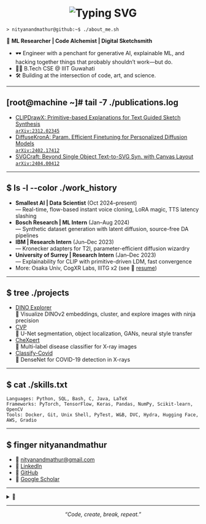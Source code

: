 <h1 align="center"><img src="https://readme-typing-svg.demolab.com?font=Fira+Mono&size=30&pause=1000&color=64B5F6&center=true&vCenter=true&width=600&lines=%24+whoami;Nityanand+Mathur;" alt="Typing SVG" /></h1>

```
> nityanandmathur@github:~$ ./about_me.sh
```

👾 **ML Researcher | Code Alchemist | Digital Sketchsmith**

- 🕶️ Engineer with a penchant for generative AI, explainable ML, and hacking together things that probably shouldn’t work—but do.
- 🏴‍☠️ B.Tech CSE @ IIIT Guwahati
- 🛠️ Building at the intersection of code, art, and science.

---

## [root@machine ~]# tail -7 ./publications.log

- [CLIPDrawX: Primitive-based Explanations for Text Guided Sketch Synthesis](https://clipdrawx.github.io/)  
  [`arXiv:2312.02345`](https://arxiv.org/abs/2312.02345) 
- [DiffuseKronA: Param. Efficient Finetuning for Personalized Diffusion Models](https://diffusekrona.github.io/)  
  [`arXiv:2402.17412`](https://arxiv.org/abs/2402.17412)
- [SVGCraft: Beyond Single Object Text-to-SVG Syn. with Canvas Layout](https://svgcraf.github.io/)  
  [`arXiv:2404.00412`](https://arxiv.org/abs/2404.00412)

---

## $ ls -l --color ./work_history

- **Smallest AI | Data Scientist** (Oct 2024–present)  
  — Real-time, flow-based instant voice cloning, LoRA magic, TTS latency slashing
- **Bosch Research | ML Intern** (Jan–Aug 2024)  
  — Synthetic dataset generation with latent diffusion, source-free DA pipelines
- **IBM | Research Intern** (Jun–Dec 2023)  
  — Kronecker adapters for T2I, parameter-efficient diffusion wizardry
- **University of Surrey | Research Intern** (Jan–Dec 2023)  
  — Explainability for CLIP with primitive-driven LDM, fast convergence
- More: Osaka Univ, CogXR Labs, IIITG x2 (see 📁 [resume](https://nityanandmathur.github.io/))

---

## $ tree ./projects

- [DINO Explorer](https://pypi.org/project/dinoexplorer/)  
  🦖 Visualize DINOv2 embeddings, cluster, and explore images with ninja precision
- [CVP](https://github.com/nityanandmathur/PytorchCV)  
  🤖 U-Net segmentation, object localization, GANs, neural style transfer
- [CheXpert](https://github.com/nityanandmathur/CheXpert/tree/nits_classifier)  
  🩻 Multi-label disease classifier for X-ray images
- [Classify-Covid](https://github.com/nityanandmathur/Classify_covid)  
  🦠 DenseNet for COVID-19 detection in X-rays

---

## $ cat ./skills.txt

```
Languages: Python, SQL, Bash, C, Java, LaTeX
Frameworks: PyTorch, TensorFlow, Keras, Pandas, NumPy, Scikit-learn, OpenCV
Tools: Docker, Git, Unix Shell, PyTest, W&B, DVC, Hydra, Hugging Face, AWS, Gradio
```

---

## $ finger nityanandmathur

- 📨 [nityanandmathur@gmail.com](mailto:nityanandmathur@gmail.com)
- 🔗 [LinkedIn](https://linkedin.com/in/nityanandmathur)
- 👾 [GitHub](https://github.com/nityanandmathur)
- 🧙 [Google Scholar](https://scholar.google.com/citations?view_op=list_works&hl=en&user=-ev4rwcAAAAJ)

---

<details>
  <summary>🔎</summary>

  ```bash
  # echo "Always exploring, always building, always asking: what if?"
  # sudo rm -rf /imposter_syndrome
  ```
</details>

---
<p align="center"><i>“Code, create, break, repeat.”</i></p>
